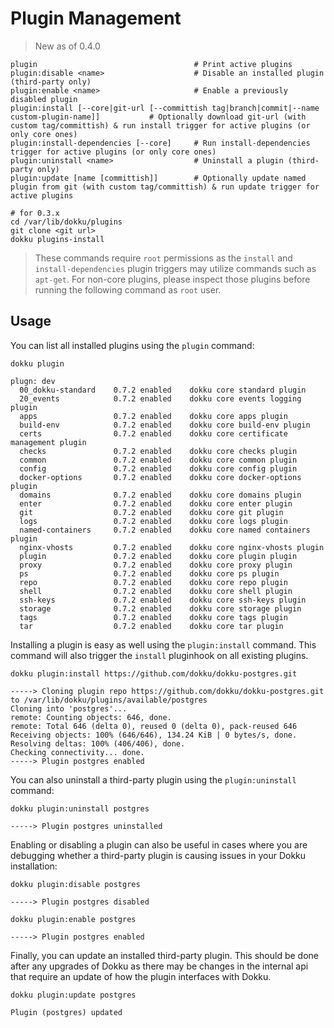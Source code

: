 # Plugin Management

> New as of 0.4.0

```
plugin                                   # Print active plugins
plugin:disable <name>                    # Disable an installed plugin (third-party only)
plugin:enable <name>                     # Enable a previously disabled plugin
plugin:install [--core|git-url [--committish tag|branch|commit|--name custom-plugin-name]]           # Optionally download git-url (with custom tag/committish) & run install trigger for active plugins (or only core ones)
plugin:install-dependencies [--core]     # Run install-dependencies trigger for active plugins (or only core ones)
plugin:uninstall <name>                  # Uninstall a plugin (third-party only)
plugin:update [name [committish]]        # Optionally update named plugin from git (with custom tag/committish) & run update trigger for active plugins
```

```shell
# for 0.3.x
cd /var/lib/dokku/plugins
git clone <git url>
dokku plugins-install
```

> These commands require `root` permissions as the `install` and `install-dependencies` plugin triggers may utilize commands such as `apt-get`. For non-core plugins, please inspect those plugins before running the following command as `root` user.

## Usage

You can list all installed plugins using the `plugin` command:

```shell
dokku plugin
```

```
plugn: dev
  00_dokku-standard    0.7.2 enabled    dokku core standard plugin
  20_events            0.7.2 enabled    dokku core events logging plugin
  apps                 0.7.2 enabled    dokku core apps plugin
  build-env            0.7.2 enabled    dokku core build-env plugin
  certs                0.7.2 enabled    dokku core certificate management plugin
  checks               0.7.2 enabled    dokku core checks plugin
  common               0.7.2 enabled    dokku core common plugin
  config               0.7.2 enabled    dokku core config plugin
  docker-options       0.7.2 enabled    dokku core docker-options plugin
  domains              0.7.2 enabled    dokku core domains plugin
  enter                0.7.2 enabled    dokku core enter plugin
  git                  0.7.2 enabled    dokku core git plugin
  logs                 0.7.2 enabled    dokku core logs plugin
  named-containers     0.7.2 enabled    dokku core named containers plugin
  nginx-vhosts         0.7.2 enabled    dokku core nginx-vhosts plugin
  plugin               0.7.2 enabled    dokku core plugin plugin
  proxy                0.7.2 enabled    dokku core proxy plugin
  ps                   0.7.2 enabled    dokku core ps plugin
  repo                 0.7.2 enabled    dokku core repo plugin
  shell                0.7.2 enabled    dokku core shell plugin
  ssh-keys             0.7.2 enabled    dokku core ssh-keys plugin
  storage              0.7.2 enabled    dokku core storage plugin
  tags                 0.7.2 enabled    dokku core tags plugin
  tar                  0.7.2 enabled    dokku core tar plugin
```

Installing a plugin is easy as well using the `plugin:install` command. This command will also trigger the `install` pluginhook on all existing plugins.

```shell
dokku plugin:install https://github.com/dokku/dokku-postgres.git
```

```
-----> Cloning plugin repo https://github.com/dokku/dokku-postgres.git to /var/lib/dokku/plugins/available/postgres
Cloning into 'postgres'...
remote: Counting objects: 646, done.
remote: Total 646 (delta 0), reused 0 (delta 0), pack-reused 646
Receiving objects: 100% (646/646), 134.24 KiB | 0 bytes/s, done.
Resolving deltas: 100% (406/406), done.
Checking connectivity... done.
-----> Plugin postgres enabled
```

You can also uninstall a third-party plugin using the `plugin:uninstall` command:

```shell
dokku plugin:uninstall postgres
```

```
-----> Plugin postgres uninstalled
```

Enabling or disabling a plugin can also be useful in cases where you are debugging whether a third-party plugin is causing issues in your Dokku installation:

```shell
dokku plugin:disable postgres
```

```
-----> Plugin postgres disabled
```

```shell
dokku plugin:enable postgres
```

```
-----> Plugin postgres enabled
```

Finally, you can update an installed third-party plugin. This should be done after any upgrades of Dokku as there may be changes in the internal api that require an update of how the plugin interfaces with Dokku.

```shell
dokku plugin:update postgres
```

```
Plugin (postgres) updated
```
